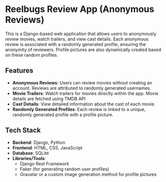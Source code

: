 # Reelbugs Review App (Anonymous Reviews)

This is a Django-based web application that allows users to anonymously review movies, watch trailers, and view cast details. Each anonymous review is associated with a randomly generated profile, ensuring the anonymity of reviewers. Profile pictures are also dynamically created based on these random profiles.

## Features
- **Anonymous Reviews**: Users can review movies without creating an account. Reviews are attributed to randomly generated usernames.
- **Movie Trailers**: Watch trailers for movies directly within the app. Movie details are  fetched using TMDB API
- **Cast Details**: View detailed information about the cast of each movie.
- **Randomly Generated Profiles**: Each review is linked to a unique, randomly generated profile with a profile picture.
  
## Tech Stack
- **Backend**: Django, Python
- **Frontend**: HTML, CSS, JavaScript
- **Database**: SQLite 
- **Libraries/Tools**:
  - Django Rest Framework
  - Faker (for generating random user profiles)
  - Gravatar or a custom image generation method for profile pictures
